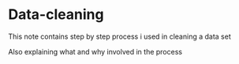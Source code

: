 # Data-cleaning

This note contains step by step process i used in cleaning a data set

Also explaining what and why involved in the process

